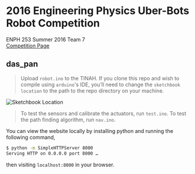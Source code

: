 # 2016 Engineering Physics Uber-Bots Robot Competition

ENPH 253 Summer 2016 Team 7  
[Competition Page](http://projectlab.engphys.ubc.ca/enph-253-2016/competition-2016/)


## das_pan

> Upload `robot.ino` to the TINAH.
> If you clone this repo and wish to compile using `arduino`'s IDE, you’ll need to change the `sketchbook location` to the path to the repo directory on your machine.

![Sketchbook Location](img/sketchbook_location.png)

> To test the sensors and calibrate the actuators, run `test.ino`.
> To test the path finding algorithm, run `nav.ino`.

You can view the website locally by installing python and running the following command,
```bash
$ python -m SimpleHTTPServer 8000
Serving HTTP on 0.0.0.0 port 8000 …
```
then visiting `localhost:8000` in your browser.
